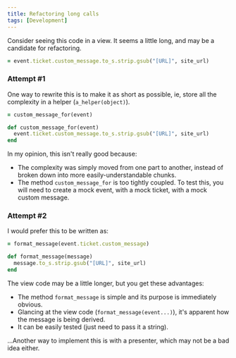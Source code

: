 ```yaml
---
title: Refactoring long calls
tags: [Development]
---
```


Consider seeing this code in a view. It seems a little long, and may be a candidate for refactoring.

```ruby
= event.ticket.custom_message.to_s.strip.gsub("[URL]", site_url)
```

### Attempt #1
One way to rewrite this is to make it as short as possible, ie, store all the complexity in a helper (`a_helper(object)`).

```ruby
= custom_message_for(event)

def custom_message_for(event)
  event.ticket.custom_message.to_s.strip.gsub("[URL]", site_url)
end
```

In my opinion, this isn't really good because:

 * The complexity was simply moved from one part to another, instead of broken down into more easily-understandable chunks.
 * The method `custom_message_for` is too tightly coupled. To test this, you will need to create a mock event, with a mock ticket, with a mock custom message.

### Attempt #2
I would prefer this to be written as:

```ruby
= format_message(event.ticket.custom_message)

def format_message(message)
  message.to_s.strip.gsub("[URL]", site_url)
end
```

The view code may be a little longer, but you get these advantages:

 * The method `format_message` is simple and its purpose is immediately obvious.
 * Glancing at the view code (`format_message(event...)`), it's apparent how the message is being derived.
 * It can be easily tested (just need to pass it a string).

...Another way to implement this is with a presenter, which may not be a bad idea either.
